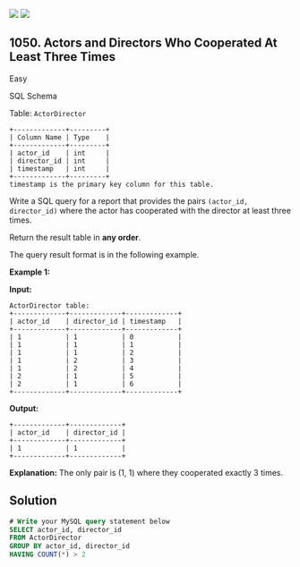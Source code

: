 [![](https://img.shields.io/github/stars/javadev/LeetCode-in-Java?label=Stars&style=flat-square)](https://github.com/javadev/LeetCode-in-Java)
[![](https://img.shields.io/github/forks/javadev/LeetCode-in-Java?label=Fork%20me%20on%20GitHub%20&style=flat-square)](https://github.com/javadev/LeetCode-in-Java/fork)

## 1050\. Actors and Directors Who Cooperated At Least Three Times

Easy

SQL Schema

Table: `ActorDirector`

    +-------------+---------+
    | Column Name | Type    |
    +-------------+---------+
    | actor_id    | int     |
    | director_id | int     |
    | timestamp   | int     |
    +-------------+---------+
    timestamp is the primary key column for this table. 

Write a SQL query for a report that provides the pairs `(actor_id, director_id)` where the actor has cooperated with the director at least three times.

Return the result table in **any order**.

The query result format is in the following example.

**Example 1:**

**Input:**

    ActorDirector table:
    +-------------+-------------+-------------+
    | actor_id    | director_id | timestamp   |
    +-------------+-------------+-------------+
    | 1           | 1           | 0           |
    | 1           | 1           | 1           |
    | 1           | 1           | 2           |
    | 1           | 2           | 3           |
    | 1           | 2           | 4           |
    | 2           | 1           | 5           |
    | 2           | 1           | 6           |
    +-------------+-------------+-------------+

**Output:**

    +-------------+-------------+
    | actor_id    | director_id |
    +-------------+-------------+
    | 1           | 1           |
    +-------------+-------------+

**Explanation:** The only pair is (1, 1) where they cooperated exactly 3 times.

## Solution

```sql
# Write your MySQL query statement below
SELECT actor_id, director_id
FROM ActorDirector
GROUP BY actor_id, director_id
HAVING COUNT(*) > 2
```